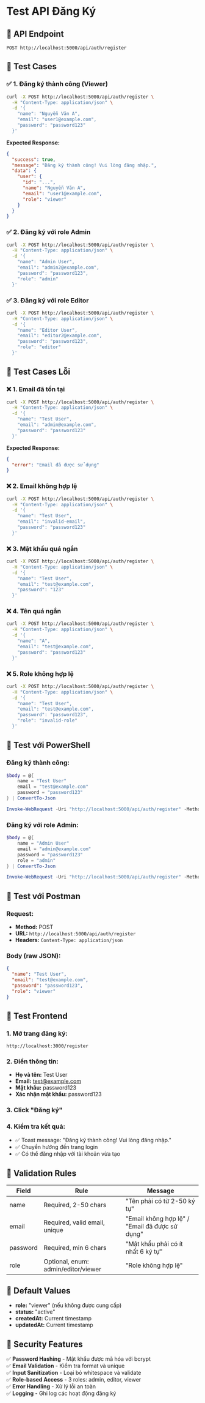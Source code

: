# Test API Đăng Ký

## 🎯 **API Endpoint**
```
POST http://localhost:5000/api/auth/register
```

## 🎯 **Test Cases**

### ✅ **1. Đăng ký thành công (Viewer)**
```bash
curl -X POST http://localhost:5000/api/auth/register \
  -H "Content-Type: application/json" \
  -d '{
    "name": "Nguyễn Văn A",
    "email": "user1@example.com",
    "password": "password123"
  }'
```

**Expected Response:**
```json
{
  "success": true,
  "message": "Đăng ký thành công! Vui lòng đăng nhập.",
  "data": {
    "user": {
      "id": "...",
      "name": "Nguyễn Văn A",
      "email": "user1@example.com",
      "role": "viewer"
    }
  }
}
```

### ✅ **2. Đăng ký với role Admin**
```bash
curl -X POST http://localhost:5000/api/auth/register \
  -H "Content-Type: application/json" \
  -d '{
    "name": "Admin User",
    "email": "admin2@example.com",
    "password": "password123",
    "role": "admin"
  }'
```

### ✅ **3. Đăng ký với role Editor**
```bash
curl -X POST http://localhost:5000/api/auth/register \
  -H "Content-Type: application/json" \
  -d '{
    "name": "Editor User",
    "email": "editor2@example.com",
    "password": "password123",
    "role": "editor"
  }'
```

## 🚫 **Test Cases Lỗi**

### ❌ **1. Email đã tồn tại**
```bash
curl -X POST http://localhost:5000/api/auth/register \
  -H "Content-Type: application/json" \
  -d '{
    "name": "Test User",
    "email": "admin@example.com",
    "password": "password123"
  }'
```

**Expected Response:**
```json
{
  "error": "Email đã được sử dụng"
}
```

### ❌ **2. Email không hợp lệ**
```bash
curl -X POST http://localhost:5000/api/auth/register \
  -H "Content-Type: application/json" \
  -d '{
    "name": "Test User",
    "email": "invalid-email",
    "password": "password123"
  }'
```

### ❌ **3. Mật khẩu quá ngắn**
```bash
curl -X POST http://localhost:5000/api/auth/register \
  -H "Content-Type: application/json" \
  -d '{
    "name": "Test User",
    "email": "test@example.com",
    "password": "123"
  }'
```

### ❌ **4. Tên quá ngắn**
```bash
curl -X POST http://localhost:5000/api/auth/register \
  -H "Content-Type: application/json" \
  -d '{
    "name": "A",
    "email": "test@example.com",
    "password": "password123"
  }'
```

### ❌ **5. Role không hợp lệ**
```bash
curl -X POST http://localhost:5000/api/auth/register \
  -H "Content-Type: application/json" \
  -d '{
    "name": "Test User",
    "email": "test@example.com",
    "password": "password123",
    "role": "invalid-role"
  }'
```

## 🎯 **Test với PowerShell**

### **Đăng ký thành công:**
```powershell
$body = @{
    name = "Test User"
    email = "test@example.com"
    password = "password123"
} | ConvertTo-Json

Invoke-WebRequest -Uri "http://localhost:5000/api/auth/register" -Method POST -Headers @{"Content-Type"="application/json"} -Body $body
```

### **Đăng ký với role Admin:**
```powershell
$body = @{
    name = "Admin User"
    email = "admin@example.com"
    password = "password123"
    role = "admin"
} | ConvertTo-Json

Invoke-WebRequest -Uri "http://localhost:5000/api/auth/register" -Method POST -Headers @{"Content-Type"="application/json"} -Body $body
```

## 🎯 **Test với Postman**

### **Request:**
- **Method:** POST
- **URL:** `http://localhost:5000/api/auth/register`
- **Headers:** `Content-Type: application/json`

### **Body (raw JSON):**
```json
{
  "name": "Test User",
  "email": "test@example.com",
  "password": "password123",
  "role": "viewer"
}
```

## 🎯 **Test Frontend**

### **1. Mở trang đăng ký:**
```
http://localhost:3000/register
```

### **2. Điền thông tin:**
- **Họ và tên:** Test User
- **Email:** test@example.com
- **Mật khẩu:** password123
- **Xác nhận mật khẩu:** password123

### **3. Click "Đăng ký"**

### **4. Kiểm tra kết quả:**
- ✅ Toast message: "Đăng ký thành công! Vui lòng đăng nhập."
- ✅ Chuyển hướng đến trang login
- ✅ Có thể đăng nhập với tài khoản vừa tạo

## 🎯 **Validation Rules**

| Field | Rule | Message |
|-------|------|---------|
| name | Required, 2-50 chars | "Tên phải có từ 2-50 ký tự" |
| email | Required, valid email, unique | "Email không hợp lệ" / "Email đã được sử dụng" |
| password | Required, min 6 chars | "Mật khẩu phải có ít nhất 6 ký tự" |
| role | Optional, enum: admin/editor/viewer | "Role không hợp lệ" |

## 🎯 **Default Values**

- **role:** "viewer" (nếu không được cung cấp)
- **status:** "active"
- **createdAt:** Current timestamp
- **updatedAt:** Current timestamp

## 🎯 **Security Features**

✅ **Password Hashing** - Mật khẩu được mã hóa với bcrypt  
✅ **Email Validation** - Kiểm tra format và unique  
✅ **Input Sanitization** - Loại bỏ whitespace và validate  
✅ **Role-based Access** - 3 roles: admin, editor, viewer  
✅ **Error Handling** - Xử lý lỗi an toàn  
✅ **Logging** - Ghi log các hoạt động đăng ký 
